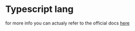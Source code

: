﻿# Typescript lang

for more info you can actualy refer to the official docs [here](https://www.typescriptlang.org/docs/)
